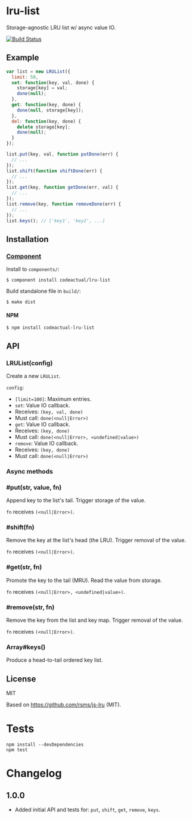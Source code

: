 # lru-list

Storage-agnostic LRU list w/ async value IO.

[![Build Status](https://travis-ci.org/codeactual/lru-list.png)](https://travis-ci.org/codeactual/lru-list)

## Example

```js
var list = new LRUList({
  limit: 50,
  set: function(key, val, done) {
    storage[key] = val;
    done(null);
  },
  get: function(key, done) {
    done(null, storage[key]);
  },
  del: function(key, done) {
    delete storage[key];
    done(null);
  }
});

list.put(key, val, function putDone(err) {
  // ...
});
list.shift(function shiftDone(err) {
  // ...
});
list.get(key, function getDone(err, val) {
  // ...
});
list.remove(key, function removeDone(err) {
  // ...
});
list.keys(); // ['key1', 'key2', ...]
```

## Installation

### [Component](https://github.com/component/component)

Install to `components/`:

    $ component install codeactual/lru-list

Build standalone file in `build/`:

    $ make dist

#### NPM

    $ npm install codeactual-lru-list

## API

### LRUList(config)

Create a new `LRUList`.

`config`:
* `[limit=100]`: Maximum entries.
* `set`: Value IO callback.
 * Receives: `(key, val, done)`
 * Must call: `done(<null|Error>)`
* `get`: Value IO callback.
 * Receives: `(key, done)`
 * Must call: `done(<null|Error>, <undefined|value>)`
* `remove`: Value IO callback.
 * Receives: `(key, done)`
 * Must call: `done(<null|Error>)`

### Async methods

### #put(str, value, fn)

Append key to the list's tail. Trigger storage of the value.

`fn` receives `(<null|Error>)`.

### #shift(fn)

Remove the key at the list's head (the LRU). Trigger removal of the value.

`fn` receives `(<null|Error>)`.

### #get(str, fn)

Promote the key to the tail (MRU). Read the value from storage.

`fn` receives `(<null|Error>, <undefined|value>)`.

### #remove(str, fn)

Remove the key from the list and key map. Trigger removal of the value.

`fn` receives `(<null|Error>)`.

### Array#keys()

Produce a head-to-tail ordered key list.

## License

  MIT

  Based on https://github.com/rsms/js-lru (MIT).

# Tests

```
npm install --devDependencies
npm test
```

# Changelog

## 1.0.0

* Added initial API and tests for: `put`, `shift`, `get`, `remove`, `keys`.
